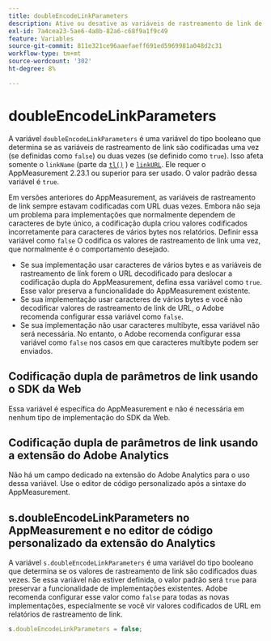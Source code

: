 ```yaml
---
title: doubleEncodeLinkParameters
description: Ative ou desative as variáveis de rastreamento de link de codificação dupla do AppMeasurement.
exl-id: 7a4cea23-5ae6-4a8b-82a6-c68f9a1f9c49
feature: Variables
source-git-commit: 811e321ce96aaefaeff691ed5969981a048d2c31
workflow-type: tm+mt
source-wordcount: '302'
ht-degree: 8%

---
```


# doubleEncodeLinkParameters

A variável `doubleEncodeLinkParameters` é uma variável do tipo booleano que determina se as variáveis de rastreamento de link são codificadas uma vez (se definidas como `false`) ou duas vezes (se definido como `true`). Isso afeta somente o `linkName` (parte da [`tl()`](../functions/tl-method.md) ) e [`linkURL`](linkurl.md). Ele requer o AppMeasurement 2.23.1 ou superior para ser usado. O valor padrão dessa variável é `true`.

Em versões anteriores do AppMeasurement, as variáveis de rastreamento de link sempre estavam codificadas com URL duas vezes. Embora não seja um problema para implementações que normalmente dependem de caracteres de byte único, a codificação dupla criou valores codificados incorretamente para caracteres de vários bytes nos relatórios. Definir essa variável como `false` O codifica os valores de rastreamento de link uma vez, que normalmente é o comportamento desejado.

* Se sua implementação usar caracteres de vários bytes e as variáveis de rastreamento de link forem o URL decodificado para deslocar a codificação dupla do AppMeasurement, defina essa variável como `true`. Esse valor preserva a funcionalidade do AppMeasurement existente.
* Se sua implementação usar caracteres de vários bytes e você não decodificar valores de rastreamento de link de URL, o Adobe recomenda configurar essa variável como `false`.
* Se sua implementação não usar caracteres multibyte, essa variável não será necessária. No entanto, o Adobe recomenda configurar essa variável como `false` nos casos em que caracteres multibyte podem ser enviados.

## Codificação dupla de parâmetros de link usando o SDK da Web

Essa variável é específica do AppMeasurement e não é necessária em nenhum tipo de implementação do SDK da Web.

## Codificação dupla de parâmetros de link usando a extensão do Adobe Analytics

Não há um campo dedicado na extensão do Adobe Analytics para o uso dessa variável. Use o editor de código personalizado após a sintaxe do AppMeasurement.

## s.doubleEncodeLinkParameters no AppMeasurement e no editor de código personalizado da extensão do Analytics

A variável `s.doubleEncodeLinkParameters` é uma variável do tipo booleano que determina se os valores de rastreamento de link são codificados duas vezes. Se essa variável não estiver definida, o valor padrão será `true` para preservar a funcionalidade de implementações existentes. Adobe recomenda configurar esse valor como `false` para todas as novas implementações, especialmente se você vir valores codificados de URL em relatórios de rastreamento de link.

```js
s.doubleEncodeLinkParameters = false;
```
